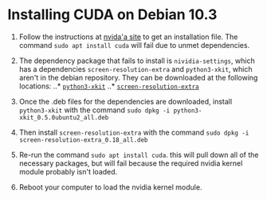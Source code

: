 # Installing CUDA on Debian 10.3

1. Follow the instructions at [nvida'a site](https://developer.nvidia.com/cuda-downloads?target_os=Linux&target_arch=x86_64&target_distro=Ubuntu&target_version=1804&target_type=deblocal) to get an installation file. The command `sudo apt install cuda` will fail due to unmet dependencies.

2. The dependency package that fails to install is `nividia-settings`, which has a dependencies `screen-resolution-extra` and `python3-xkit`, which aren't in the debian repository. They can be downloaded at the following locations:
..* [`python3-xkit`](http://archive.ubuntu.com/ubuntu/pool/main/x/x-kit/python3-xkit_0.5.0ubuntu2_all.deb)
..* [`screen-resolution-extra`](https://launchpadlibrarian.net/424706799/screen-resolution-extra_0.18_all.deb)

3. Once the .deb files for the dependencies are downloaded, install `python3-xkit` with the command `sudo dpkg -i python3-xkit_0.5.0ubuntu2_all.deb`

4. Then install `screen-resolution-extra` with the command `sudo dpkg -i screen-resolution-extra_0.18_all.deb`

5. Re-run the command `sudo apt install cuda`. this will pull down all of the necessary packages, but will fail because the required nvidia kernel module probably isn't loaded.

6. Reboot your computer to load the nvidia kernel module.
